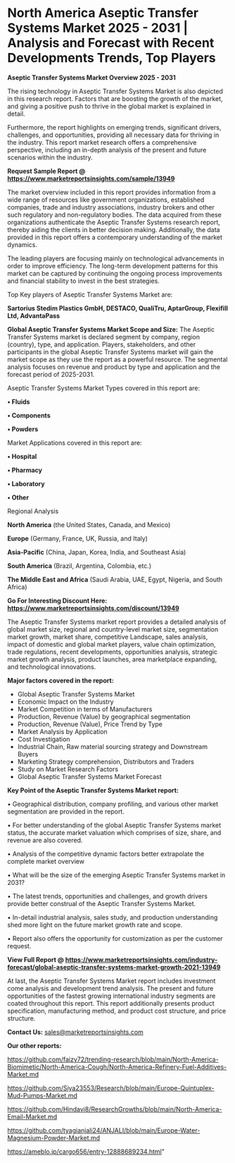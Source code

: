  # North America Aseptic Transfer Systems Market 2025 - 2031 | Analysis and Forecast with Recent Developments Trends, Top Players

<Strong> Aseptic Transfer Systems Market Overview 2025 - 2031</strong>

The rising technology in Aseptic Transfer Systems Market is also depicted in this research report. Factors that are boosting the growth of the market, and giving a positive push to thrive in the global market is explained in detail.

Furthermore, the report highlights on emerging trends, significant drivers, challenges, and opportunities, providing all necessary data for thriving in the industry. This report market research offers a comprehensive perspective, including an in-depth analysis of the present and future scenarios within the industry.

<strong>Request Sample Report @ <a href=https://www.marketreportsinsights.com/sample/13949>https://www.marketreportsinsights.com/sample/13949</a></strong>

The market overview included in this report provides information from a wide range of resources like government organizations, established companies, trade and industry associations, industry brokers and other such regulatory and non-regulatory bodies. The data acquired from these organizations authenticate the Aseptic Transfer Systems research report, thereby aiding the clients in better decision making. Additionally, the data provided in this report offers a contemporary understanding of the market dynamics.

The leading players are focusing mainly on technological advancements in order to improve efficiency. The long-term development patterns for this market can be captured by continuing the ongoing process improvements and financial stability to invest in the best strategies.

Top Key players of Aseptic Transfer Systems Market are:

<strong>Sartorius Stedim Plastics GmbH, DESTACO, QualiTru, AptarGroup, Flexifill Ltd, AdvantaPass</strong>

<strong><b>Global Aseptic Transfer Systems Market Scope and Size:</b></strong>
The Aseptic Transfer Systems market is declared segment by company, region (country), type, and application. Players, stakeholders, and other participants in the global Aseptic Transfer Systems market will gain the market scope as they use the report as a powerful resource. The segmental analysis focuses on revenue and product by type and application and the forecast period of 2025-2031.

Aseptic Transfer Systems Market Types covered in this report are:

<strong>• Fluids

• Components

• Powders</strong>

Market Applications covered in this report are:

<strong>• Hospital

• Pharmacy

• Laboratory

• Other</strong> 

Regional Analysis

<strong>North America</strong> (the United States, Canada, and Mexico)

<strong>Europe</strong> (Germany, France, UK, Russia, and Italy)

<strong>Asia-Pacific</strong> (China, Japan, Korea, India, and Southeast Asia)

<strong>South America</strong> (Brazil, Argentina, Colombia, etc.)

<strong>The Middle East and Africa</strong> (Saudi Arabia, UAE, Egypt, Nigeria, and South Africa)

<strong>Go For Interesting Discount Here: <a href=https://www.marketreportsinsights.com/discount/13949>https://www.marketreportsinsights.com/discount/13949</a></strong>

The Aseptic Transfer Systems market report provides a detailed analysis of global market size, regional and country-level market size, segmentation market growth, market share, competitive Landscape, sales analysis, impact of domestic and global market players, value chain optimization, trade regulations, recent developments, opportunities analysis, strategic market growth analysis, product launches, area marketplace expanding, and technological innovations.

<strong><b>Major factors covered in the report:</b></strong>
<ul>
  <li>Global Aseptic Transfer Systems Market </li>
  <li>Economic Impact on the Industry</li>
  <li>Market Competition in terms of Manufacturers</li>
  <li>Production, Revenue (Value) by geographical segmentation</li>
  <li>Production, Revenue (Value), Price Trend by Type</li>
  <li>Market Analysis by Application</li>
  <li>Cost Investigation</li>
  <li>Industrial Chain, Raw material sourcing strategy and Downstream Buyers</li>
  <li>Marketing Strategy comprehension, Distributors and Traders</li>
  <li>Study on Market Research Factors</li>
  <li>Global Aseptic Transfer Systems Market Forecast</li>
</ul>

<strong><b>Key Point of the Aseptic Transfer Systems Market report:</b></strong>

• Geographical distribution, company profiling, and various other market segmentation are provided in the report.

• For better understanding of the global Aseptic Transfer Systems market status, the accurate market valuation which comprises of size, share, and revenue are also covered.

• Analysis of the competitive dynamic factors better extrapolate the complete market overview

• What will be the size of the emerging Aseptic Transfer Systems market in 2031?

• The latest trends, opportunities and challenges, and growth drivers provide better construal of the Aseptic Transfer Systems Market.

• In-detail industrial analysis, sales study, and production understanding shed more light on the future market growth rate and scope.

• Report also offers the opportunity for customization as per the customer request.

<strong><b>View Full Report @ <a href=https://www.marketreportsinsights.com/industry-forecast/global-aseptic-transfer-systems-market-growth-2021-13949>https://www.marketreportsinsights.com/industry-forecast/global-aseptic-transfer-systems-market-growth-2021-13949</a></b></strong>


At last, the Aseptic Transfer Systems Market report includes investment come analysis and development trend analysis. The present and future opportunities of the fastest growing international industry segments are coated throughout this report. This report additionally presents product specification, manufacturing method, and product cost structure, and price structure.

<strong>Contact Us:</strong>
sales@marketreportsinsights.com

<strong>Our other reports:</strong>

<a href=https://github.com/faizy72/trending-research/blob/main/North-America-Biomimetic/North-America-Cough/North-America-Refinery-Fuel-Additives-Market.md>https://github.com/faizy72/trending-research/blob/main/North-America-Biomimetic/North-America-Cough/North-America-Refinery-Fuel-Additives-Market.md</a>

<a href=https://github.com/Siya23553/Research/blob/main/Europe-Quintuplex-Mud-Pumps-Market.md>https://github.com/Siya23553/Research/blob/main/Europe-Quintuplex-Mud-Pumps-Market.md</a>

<a href=https://github.com/Hindavi8/ResearchGrowths/blob/main/North-America-Email-Market.md>https://github.com/Hindavi8/ResearchGrowths/blob/main/North-America-Email-Market.md</a>

<a href=https://github.com/tyagianjali24/ANJALI/blob/main/Europe-Water-Magnesium-Powder-Market.md>https://github.com/tyagianjali24/ANJALI/blob/main/Europe-Water-Magnesium-Powder-Market.md</a>

<a href=https://ameblo.jp/cargo656/entry-12888689234.html>https://ameblo.jp/cargo656/entry-12888689234.html</a>"

